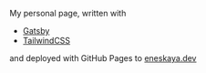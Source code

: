 My personal page, written with

- [Gatsby](https://www.gatsbyjs.com/)
- [TailwindCSS](https://tailwindcss.com/)

and deployed with GitHub Pages to [eneskaya.dev](https://eneskaya.dev)
